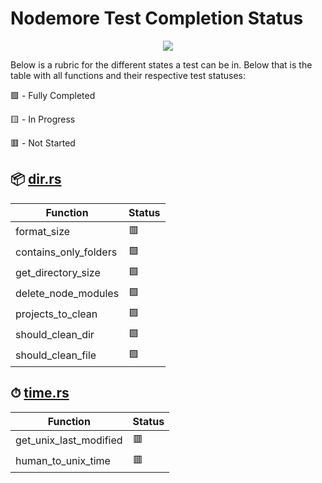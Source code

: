 # Nodemore Test Completion Status

<p align="center">
  <img src="https://rustacean.net/assets/cuddlyferris.png">
</p>

Below is a rubric for the different states a test can be in. Below that is the table with all functions and their respective test statuses:


🟩 - Fully Completed 

🟨 - In Progress 

🟥 - Not Started 
## 📦 [dir.rs](https://github.com/WillKirkmanM/nodemore/blob/main/src/dir.rs)
| **Function**                 | **Status** |
|------------------------------|------------|
| format_size                  | 🟥          |
| contains_only_folders        | 🟩          |
| get_directory_size           | 🟩          |
| delete_node_modules          | 🟩          |
| projects_to_clean            | 🟩          |
| should_clean_dir             | 🟩        |
| should_clean_file            | 🟩       |

## ⏱  [time.rs](https://github.com/WillKirkmanM/nodemore/blob/main/src/time.rs)
| **Function**           | **Status** |
|------------------------|------------|
| get_unix_last_modified | 🟥          |
| human_to_unix_time     | 🟥          |

